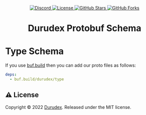 <div align="center">
    <a href="https://discord.gg/4qcXbeVehZ">
        <img alt="Discord" src="https://img.shields.io/discord/882288646517035028?label=%F0%9F%92%AC%20discord">
    </a>
    <a href="https://github.com/durudex/durudex-protobuf-schema/blob/main/LICENSE">
        <img alt="License" src="https://img.shields.io/github/license/durudex/durudex-protobuf-schema?label=%F0%9F%93%95%20license">
    </a>
    <a href="https://github.com/durudex/durudex-protobuf-schema/stargazers">
        <img alt="GitHub Stars" src="https://img.shields.io/github/stars/durudex/durudex-protobuf-schema?label=%E2%AD%90%20stars&logo=sdf">
    </a>
    <a href="https://github.com/durudex/durudex-protobuf-schema/network">
        <img alt="GitHub Forks" src="https://img.shields.io/github/forks/durudex/durudex-protobuf-schema?label=%F0%9F%93%81%20forks">
    </a>
</div>

<h1 align="center">Durudex Protobuf Schema</h1>

# Type Schema

If you use [buf.build](https://docs.buf.build/introduction) then you can add our proto files as follows:

```yml
deps:
  - buf.build/durudex/type
```

## ⚠️ License
Copyright © 2022 [Durudex](https://github.com/durudex). Released under the MIT license.
